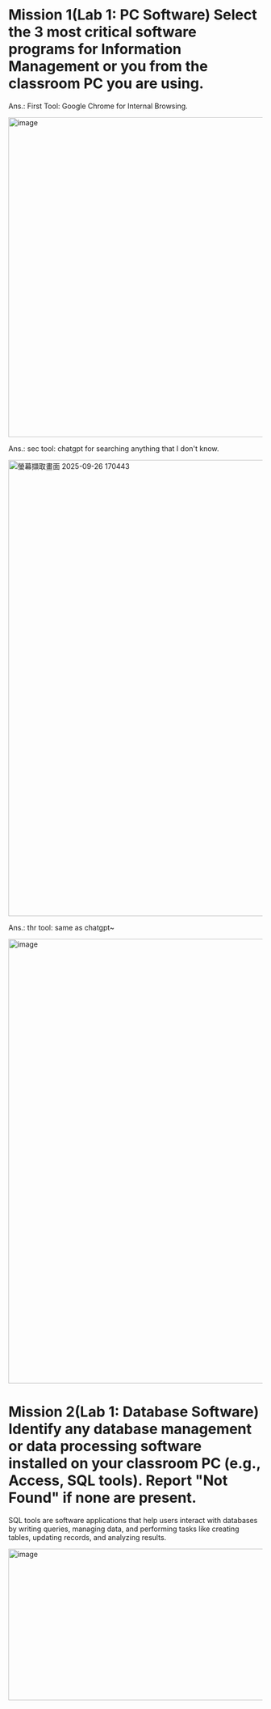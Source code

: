 # Mission 1(Lab 1: PC Software) Select the 3 most critical software programs for Information Management or you from the classroom PC you are using.
Ans.:
First Tool: Google Chrome for Internal Browsing.

<img width="912" height="633" alt="image" src="https://github.com/user-attachments/assets/431b1a1f-c5d4-4c92-8d64-10a9900d0362" />

Ans.:
sec tool: chatgpt for searching anything that I don't know.

<img width="1567" height="903" alt="螢幕擷取畫面 2025-09-26 170443" src="https://github.com/user-attachments/assets/ef087c4f-2c96-47d1-a235-b39fa535d4b3" />

Ans.:
thr tool: same as chatgpt~ 

<img width="1834" height="880" alt="image" src="https://github.com/user-attachments/assets/38b3ba41-995b-41d6-81c8-b7bc99af87b1" />

# Mission 2(Lab 1: Database Software) Identify any database management or data processing software installed on your classroom PC (e.g., Access, SQL tools). Report "Not Found" if none are present.

 SQL tools are software applications that help users interact with databases by writing queries, managing data, and performing tasks like creating tables, updating records, and analyzing results.

<img width="570" height="300" alt="image" src="https://github.com/user-attachments/assets/123a53db-dcd3-4084-8563-3f8233177366" />
